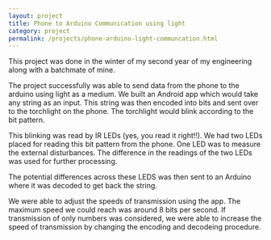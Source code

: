```yaml
---
layout: project
title: Phone to Arduino Communication using light
category: project
permalink: /projects/phone-arduino-light-communcation.html
---
```


This project was done in the winter of my second year of my engineering along with a batchmate of mine.

The project successfully was able to send data from the phone to the arduino using light as a medium. We built an Android app which would take any string as an input. This string was then encoded into bits and sent over to the torchlight on the phone. The torchlight would blink according to the bit pattern. 

This blinking was read by IR LEDs (yes, you read it right!!). We had two LEDs placed for reading this bit pattern from the phone. One LED was to measure the external disturbances. The difference in the readings of the two LEDs was used for further processing.  

The potential differences across these LEDS was then sent to an Arduino where it was decoded to get back the string. 

We were able to adjust the speeds of transmission using the app. The maximum speed we could reach was around 8 bits per second. If transmission of only numbers was considered, we were able to increase the speed of transmission by changing the encoding and decodeing procedure. 